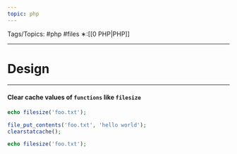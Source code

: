 ```yaml
---
topic: php
---
```



Tags/Topics: #php #files
∗:[[0 PHP|PHP]]

---
# Design

---


#### Clear cache values of `functions` like `filesize`
```php
echo filesize('foo.txt');

file_put_contents('foo.txt', 'hello world');
clearstatcache();

echo filesize('foo.txt');
```

